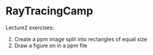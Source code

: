 # RayTracingCamp
Lecture2 exercises:
  1) Create a ppm image split into rectangles of equal size
  2) Draw a figure on in a ppm file
